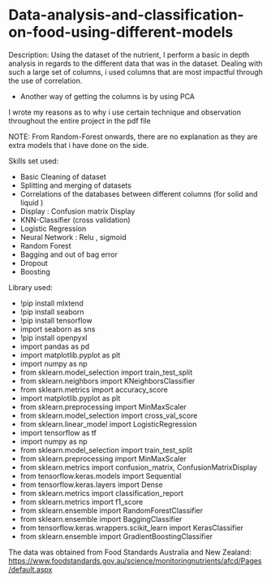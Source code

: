 # Data-analysis-and-classification-on-food-using-different-models
Description: 
Using the dataset of the nutrient, I perform a basic in depth analysis in regards to the different data that was in the dataset. 
Dealing with such a large set of columns, i used columns that are most impactful through the use of correlation. 
- Another way of getting the columns is by using PCA

I wrote my reasons as to why i use certain technique and observation throughout the entire project in the pdf file

NOTE: From Random-Forest onwards, there are no explanation as they are extra models that i have done on the side. 

Skills set used: 
- Basic Cleaning of dataset
- Splitting and merging of datasets 
- Correlations of the databases between different columns (for solid and liquid )
- Display : Confusion matrix Display
- KNN-Classifier (cross validation) 
- Logistic Regression
- Neural Network : Relu , sigmoid
- Random Forest
- Bagging and out of bag error
- Dropout
- Boosting 

Library used: 
- !pip install mlxtend
- !pip install seaborn
- !pip install tensorflow
- import seaborn as sns
- !pip install openpyxl
- import pandas as pd
- import matplotlib.pyplot as plt
- import numpy as np
- from sklearn.model_selection import train_test_split
- from sklearn.neighbors import KNeighborsClassifier
- from sklearn.metrics import accuracy_score
- import matplotlib.pyplot as plt
- from sklearn.preprocessing import MinMaxScaler
- from sklearn.model_selection import cross_val_score
- from sklearn.linear_model import LogisticRegression
- import tensorflow as tf
- import numpy as np
- from sklearn.model_selection import train_test_split
- from sklearn.preprocessing import MinMaxScaler
- from sklearn.metrics import confusion_matrix, ConfusionMatrixDisplay
- from tensorflow.keras.models import Sequential
- from tensorflow.keras.layers import Dense
- from sklearn.metrics import classification_report
- from sklearn.metrics import f1_score
- from sklearn.ensemble import RandomForestClassifier
- from sklearn.ensemble import BaggingClassifier
- from tensorflow.keras.wrappers.scikit_learn import KerasClassifier
- from sklearn.ensemble import GradientBoostingClassifier

The data was obtained from Food Standards Australia and New Zealand: https://www.foodstandards.gov.au/science/monitoringnutrients/afcd/Pages/default.aspx




